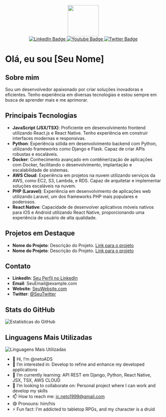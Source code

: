 <div id="header" align="center">
  <img src="https://media.giphy.com/media/M9gbBd9nbDrOTu1Mqx/giphy.gif" width="100"/>
</div>
<div id="badges" align="center">
  <a href="your-linkedin-URL">
    <img src="https://img.shields.io/badge/LinkedIn-blue?style=for-the-badge&logo=linkedin&logoColor=white" alt="LinkedIn Badge"/>
  </a>
  <a href="your-youtube-URL">
    <img src="https://img.shields.io/badge/YouTube-red?style=for-the-badge&logo=youtube&logoColor=white" alt="Youtube Badge"/>
  </a>
  <a href="your-twitter-URL">
    <img src="https://img.shields.io/badge/Twitter-blue?style=for-the-badge&logo=twitter&logoColor=white" alt="Twitter Badge"/>
  </a>
</div>

<div class="container">
<h1>Olá, eu sou [Seu Nome]</h1>
<h2>Sobre mim</h2>
<p>Sou um desenvolvedor apaixonado por criar soluções inovadoras e eficientes. Tenho experiência em diversas tecnologias e estou sempre em busca de aprender mais e me aprimorar.</p>
<h2>Principais Tecnologias</h2>
<ul>
<li><strong>JavaScript (JSX/TSX)</strong>: Proficiente em desenvolvimento frontend utilizando React.js e React Native. Tenho experiência em construir interfaces modernas e responsivas.</li>
<li><strong>Python</strong>: Experiência sólida em desenvolvimento backend com Python, utilizando frameworks como Django e Flask. Capaz de criar APIs robustas e escaláveis.</li>
<li><strong>Docker</strong>: Conhecimento avançado em contêinerização de aplicações com Docker, facilitando o desenvolvimento, implantação e escalabilidade de sistemas.</li>
<li><strong>AWS Cloud</strong>: Experiência em projetos na nuvem utilizando serviços da AWS, como EC2, S3, Lambda, e RDS. Capaz de arquitetar e implementar soluções escaláveis na nuvem.</li>
<li><strong>PHP (Laravel)</strong>: Experiência em desenvolvimento de aplicações web utilizando Laravel, um dos frameworks PHP mais populares e poderosos.</li>
<li><strong>React Native</strong>: Capacidade de desenvolver aplicativos móveis nativos para iOS e Android utilizando React Native, proporcionando uma experiência de usuário de alta qualidade.</li>
</ul>

<h2>Projetos em Destaque</h2>
<ul>
<li><strong>Nome do Projeto</strong>: Descrição do Projeto. <a href="#">Link para o projeto</a></li>
<li><strong>Nome do Projeto</strong>: Descrição do Projeto. <a href="#">Link para o projeto</a></li>
</ul>

   <h2>Contato</h2>
    <ul>
      <li><strong>LinkedIn</strong>: <a href="#">Seu Perfil no LinkedIn</a></li>
      <li><strong>Email</strong>: SeuEmail@example.com</li>
      <li><strong>Website</strong>: <a href="#">SeuWebsite.com</a></li>
      <li><strong>Twitter</strong>: <a href="https://twitter.com/SeuTwitter">@SeuTwitter</a></li>
    </ul>

   <h2>Stats do GitHub</h2>
    <img src="https://github-readme-stats.vercel.app/api?username=SeuNomeDeUsuário&show_icons=true&theme=dark" alt="Estatísticas do GitHub">

   <h2>Linguagens Mais Utilizadas</h2>
    <img src="https://github-readme-stats.vercel.app/api/top-langs/?username=SeuNomeDeUsuário&layout=compact&theme=dark" alt="Linguagens Mais Utilizadas">
  </div>


- 👋 Hi, I’m @netoADS
- 👀 I’m interested in: Develop to refine and enhance my developed applications
- 🌱 I’m currently learning: API REST em Django, Python, React Native, JSX, TSX, AWS CLOUD 
- 💞️ I’m looking to collaborate on: Personal project where I can work and develop my skills
- 📫 How to reach me: jc.neto1999@gmail.com
- 😄 Pronouns: him/his
- ⚡ Fun fact: I'm addicted to tabletop RPGs, and my character is a druid

<!---
netoADS/netoADS is a ✨ special ✨ repository because its `README.md` (this file) appears on your GitHub profile.
You can click the Preview link to take a look at your changes.
--->
